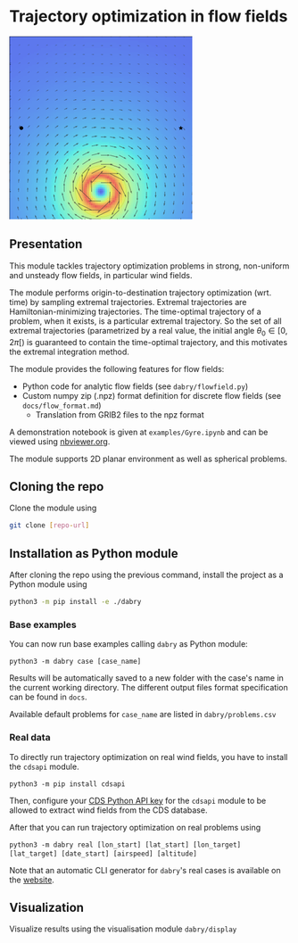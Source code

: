 # Trajectory optimization in flow fields

![](docs/movor.gif)

## Presentation

This module tackles trajectory optimization problems in strong,
non-uniform and unsteady flow fields, in particular wind fields.

The module performs origin-to-destination trajectory optimization (wrt. time)
by sampling extremal trajectories.
Extremal trajectories are Hamiltonian-minimizing trajectories.
The time-optimal trajectory of a problem, when it exists,
is a particular extremal trajectory.
So the set of all extremal trajectories (parametrized by a real value, 
the initial angle $\theta_0 \in [0, 2\pi[$) is guaranteed to contain the 
time-optimal trajectory, and this motivates the extremal integration method.

The module provides the following features for flow fields:
- Python code for analytic flow fields (see `dabry/flowfield.py`)
- Custom numpy zip (.npz) format definition for discrete flow fields (see `docs/flow_format.md`)
  - Translation from GRIB2 files to the npz format

A demonstration notebook is given at `examples/Gyre.ipynb` and can be
viewed using [nbviewer.org](https://nbviewer.org).

The module supports 2D planar environment as well as spherical problems.

## Cloning the repo

Clone the module using
```sh
git clone [repo-url]
```

## Installation as Python module 

After cloning the repo using the previous command,
install the project as a Python module using
```sh
python3 -m pip install -e ./dabry
```

### Base examples

You can now run base examples calling `dabry` as Python module:
```shell
python3 -m dabry case [case_name]
```
Results will be automatically saved to a new folder 
with the case's name in the current working directory.
The different output files format specification can be found in `docs`.

Available default problems for `case_name` 
are listed in `dabry/problems.csv`

### Real data

To directly run trajectory optimization on real wind fields, 
you have to install the `cdsapi` module.
```shell
python3 -m pip install cdsapi
```

Then, configure your [CDS Python API key](https://cds.climate.copernicus.eu/api-how-to)
for the `cdsapi` module to be allowed to extract wind fields from the
CDS database.

After that you can run trajectory optimization on real problems using

```shell
python3 -m dabry real [lon_start] [lat_start] [lon_target] [lat_target] [date_start] [airspeed] [altitude]
```

Note that an automatic CLI generator for `dabry`'s real cases
is available on the 
[website](https://dabry-navigation.github.io/real_data/).

## Visualization

Visualize results using the visualisation module `dabry/display`
